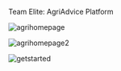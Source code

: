 Team Elite: AgriAdvice Platform

![agrihomepage](https://github.com/user-attachments/assets/17c3201b-481b-4ce1-8f3b-df8f0153fafe)

![agrihomepage2](https://github.com/user-attachments/assets/2d769002-9dba-4a20-8757-212e956b68f7)

![getstarted](https://github.com/user-attachments/assets/030e6e02-8316-4b34-926a-2fe5a99b3772)
